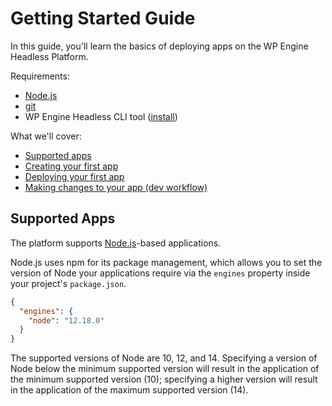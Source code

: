 # Getting Started Guide

In this guide, you'll learn the basics of deploying apps on the WP Engine Headless Platform.

Requirements:

- [Node.js](https://nodejs.org/en/download/)
- [git](https://git-scm.com/downloads)
- WP Engine Headless CLI tool ([install](../../#installation))

What we'll cover:

- [Supported apps](#supported-apps)
- [Creating your first app](./create-app)
- [Deploying your first app](./deploy-app)
- [Making changes to your app (dev workflow)](./workflow)

## Supported Apps

The platform supports [Node.js](https://nodejs.org/)-based applications.

Node.js uses npm for its package management, which allows you to set the version of Node your applications require via the `engines` property inside your project's `package.json`.

```json
{
  "engines": {
    "node": "12.18.0"
  }
}
```

The supported versions of Node are 10, 12, and 14. Specifying a version of Node below the minimum supported version will result in the application of the minimum supported version (10); specifying a higher version will result in the application of the maximum supported version (14).

